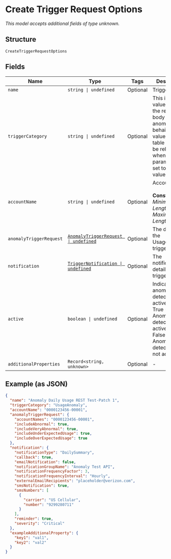 
# Create Trigger Request Options

*This model accepts additional fields of type unknown.*

## Structure

`CreateTriggerRequestOptions`

## Fields

| Name | Type | Tags | Description |
|  --- | --- | --- | --- |
| `name` | `string \| undefined` | Optional | Trigger name. |
| `triggerCategory` | `string \| undefined` | Optional | This is the value to use in the request body to detect anomalous behaivior. The values in this table will only be relevant when this parameter is set to this value. |
| `accountName` | `string \| undefined` | Optional | Account name.<br><br>**Constraints**: *Minimum Length*: `3`, *Maximum Length*: `32` |
| `anomalyTriggerRequest` | [`AnomalyTriggerRequest \| undefined`](../../doc/models/anomaly-trigger-request.md) | Optional | The details of the UsageAnomaly trigger. |
| `notification` | [`TriggerNotification \| undefined`](../../doc/models/trigger-notification.md) | Optional | The notification details of the trigger. |
| `active` | `boolean \| undefined` | Optional | Indicates anomaly detection is active<br />True - Anomaly detection is active.<br />False - Anomaly detection is not active. |
| `additionalProperties` | `Record<string, unknown>` | Optional | - |

## Example (as JSON)

```json
{
  "name": "Anomaly Daily Usage REST Test-Patch 1",
  "triggerCategory": "UsageAnomaly",
  "accountName": "0000123456-00001",
  "anomalyTriggerRequest": {
    "accountNames": "0000123456-00001",
    "includeAbnormal": true,
    "includeVeryAbnormal": true,
    "includeUnderExpectedUsage": true,
    "includeOverExpectedUsage": true
  },
  "notification": {
    "notificationType": "DailySummary",
    "callback": true,
    "emailNotification": false,
    "notificationGroupName": "Anomaly Test API",
    "notificationFrequencyFactor": 3,
    "notificationFrequencyInterval": "Hourly",
    "externalEmailRecipients": "placeholder@verizon.com",
    "smsNotification": true,
    "smsNumbers": [
      {
        "carrier": "US Cellular",
        "number": "9299280711"
      }
    ],
    "reminder": true,
    "severity": "Critical"
  },
  "exampleAdditionalProperty": {
    "key1": "val1",
    "key2": "val2"
  }
}
```

